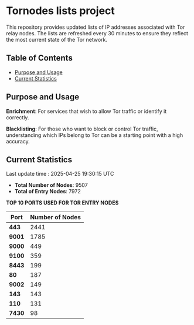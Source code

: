 # Tornodes lists project

This repository provides updated lists of IP addresses associated with Tor relay nodes. The lists are refreshed every 30 minutes to ensure they reflect the most current state of the Tor network.

## Table of Contents

- [Purpose and Usage](#purpose-and-usage)
- [Current Statistics](#current-statistics)


## Purpose and Usage

**Enrichment**: For services that wish to allow Tor traffic or identify it correctly.

**Blacklisting**: For those who want to block or control Tor traffic, understanding which IPs belong to Tor can be a starting point with a high accuracy.

## Current Statistics

Last update time : 2025-04-25 19:30:15 UTC

- **Total Number of Nodes**: 9507
- **Total of Entry Nodes**: 7972

**TOP 10 PORTS USED FOR TOR ENTRY NODES**

| **Port** | **Number of Nodes** |
|------|-----------------|
| **443**   | 2441  |
| **9001**   | 1785  |
| **9000**   | 449  |
| **9100**   | 359  |
| **8443**   | 199  |
| **80**   | 187  |
| **9002**   | 149  |
| **143**   | 143  |
| **110**   | 131  |
| **7430**   | 98  |

